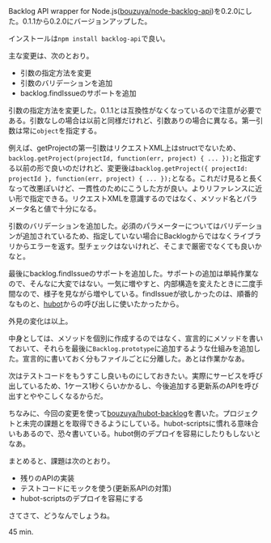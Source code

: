 Backlog API wrapper for Node.js([bouzuya/node-backlog-api][])を0.2.0にした。0.1.1から0.2.0にバージョンアップした。

インストールは`npm install backlog-api`で良い。

主な変更は、次のとおり。

- 引数の指定方法を変更
- 引数のバリデーションを追加
- backlog.findIssueのサポートを追加

引数の指定方法を変更した。0.1.1とは互換性がなくなっているので注意が必要である。引数なしの場合は以前と同様だけれど、引数ありの場合に異なる。第一引数は常に`object`を指定する。

例えば、getProjectの第一引数はリクエストXML上はstructでないため、`backlog.getProject(projectId, function(err, project) { ... });`と指定する以前の形で良いのだけれど、変更後は`backlog.getProject({ projectId: projectId }, function(err, project) { ... });`となる。これだけ見ると長くなって改悪ぽいけど、一貫性のためにこうした方が良い。よりリファレンスに近い形で指定できる。リクエストXMLを意識するのではなく、メソッド名とパラメータ名と値で十分になる。

引数のバリデーションを追加した。必須のパラメーターについてはバリデーションが追加されているため、指定していない場合にBacklogからではなくライブラリからエラーを返す。型チェックはないけれど、そこまで厳密でなくても良いかなと。

最後にbacklog.findIssueのサポートを追加した。サポートの追加は単純作業なので、そんなに大変ではない。一気に増やすと、内部構造を変えたときに二度手間なので、様子を見ながら増やしている。findIssueが欲しかったのは、順番的なものと、[hubot][github/hubot]からの呼び出しに使いたかったから。

外見の変化は以上。

中身としては、メソッドを個別に作成するのではなく、宣言的にメソッドを書いておいて、それらを最後に`Backlog.prototype`に追加するような仕組みを追加した。宣言的に書いておく分もファイルごとに分離した。あとは作業かなあ。

次はテストコードをもうすこし良いものにしておきたい。実際にサービスを呼び出しているため、1ケース1秒くらいかかるし、今後追加する更新系のAPIを呼び出すとややこしくなるからだ。

ちなみに、今回の変更を使って[bouzuya/hubot-backlog][]を書いた。プロジェクトと未完の課題とを取得できるようにしている。hubot-scriptsに慣れる意味合いもあるので、恐々書いている。hubot側のデプロイを容易にしたりもしないとなあ。

まとめると、課題は次のとおり。

- 残りのAPIの実装
- テストコードにモックを使う(更新系APIの対策)
- hubot-scriptsのデプロイを容易にする

さてさて、どうなんでしょうね。

45 min.

[bouzuya/node-backlog-api]: https://github.com/bouzuya/node-backlog-api
[bouzuya/hubot-backlog]: https://github.com/bouzuya/hubot-backlog
[github/hubot]: https://github.com/github/hubot


